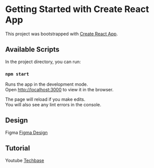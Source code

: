 # Getting Started with Create React App

This project was bootstrapped with [Create React App](https://github.com/facebook/create-react-app).

## Available Scripts

In the project directory, you can run:

### `npm start`

Runs the app in the development mode.\
Open [http://localhost:3000](http://localhost:3000) to view it in the browser.

The page will reload if you make edits.\
You will also see any lint errors in the console.

## Design

Figma [Figma Design](<https://www.figma.com/file/dUQ3tLihPKlrQ0yeVOgjhY/Dashboard-(Community)?node-id=0%3A424&t=MECHOALcOPGI2sQq-0>)

## Tutorial

Youtube [Techbase](https://www.youtube.com/watch?v=CHtMGW5HIt4)

